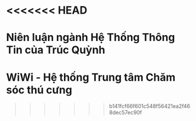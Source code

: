<<<<<<< HEAD
=======
# Niên luận ngành Hệ Thống Thông Tin của Trúc Quỳnh 
# WiWi - Hệ thống Trung tâm Chăm sóc thú cưng 
>>>>>>> b141fcf66f601c548f56421ea2f468dec57ec90f

